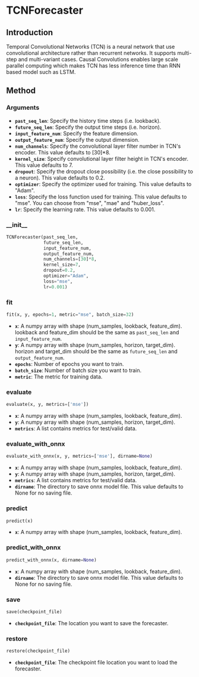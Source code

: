 # TCNForecaster

## Introduction

Temporal Convolutional Networks (TCN) is a neural network that use convolutional architecture rather than recurrent networks. It supports multi-step and multi-variant cases. Causal Convolutions enables large scale parallel computing which makes TCN has less inference time than RNN based model such as LSTM.

## Method

### Arguments

- **`past_seq_len`**: Specify the history time steps (i.e. lookback).
- **`future_seq_len`**: Specify the output time steps (i.e. horizon).
- **`input_feature_num`**: Specify the feature dimension.
- **`output_feature_num`**: Specify the output dimension.
- **`num_channels`**: Specify the convolutional layer filter number in TCN's encoder. This value defaults to \[30\]*8.
- **`kernel_size`**: Specify convolutional layer filter height in TCN's encoder. This value defaults to 7.
- **`dropout`**: Specify the dropout close possibility (i.e. the close possibility to a neuron). This value defaults to 0.2.
- **`optimizer`**: Specify the optimizer used for training. This value defaults to "Adam".
- **`loss`**: Specify the loss function used for training. This value defaults to "mse". You can choose from "mse", "mae" and "huber_loss".
- **`lr`**: Specify the learning rate. This value defaults to 0.001.

### \_\_init\_\_

```python
TCNForecaster(past_seq_len,
              future_seq_len,
              input_feature_num,
              output_feature_num,
              num_channels=[30]*8,
              kernel_size=7,
              dropout=0.2,
              optimizer="Adam",
              loss="mse",
              lr=0.001)
```

### fit

```python
fit(x, y, epochs=1, metric="mse", batch_size=32)
```

- **`x`**: A numpy array with shape (num_samples, lookback, feature_dim). lookback and feature_dim should be the same as `past_seq_len` and `input_feature_num`.
- **`y`**: A numpy array with shape (num_samples, horizon, target_dim). horizon and target_dim should be the same as `future_seq_len` and `output_feature_num`.
- **`epochs`**: Number of epochs you want to train.
- **`batch_size`**: Number of batch size you want to train.
- **`metric`**: The metric for training data.

### evaluate

```python
evaluate(x, y, metrics=['mse'])
```

- **`x`**: A numpy array with shape (num_samples, lookback, feature_dim).
- **`y`**: A numpy array with shape (num_samples, horizon, target_dim).
- **`metrics`**: A list contains metrics for test/valid data.

### evaluate_with_onnx

```python
evaluate_with_onnx(x, y, metrics=['mse'], dirname=None)
```

- **`x`**: A numpy array with shape (num_samples, lookback, feature_dim).
- **`y`**: A numpy array with shape (num_samples, horizon, target_dim).
- **`metrics`**: A list contains metrics for test/valid data.
- **`dirname`**: The directory to save onnx model file. This value defaults to None for no saving file.

### predict

```python
predict(x)
```

- **`x`**: A numpy array with shape (num_samples, lookback, feature_dim).

### predict_with_onnx

```python
predict_with_onnx(x, dirname=None)
```

- **`x`**: A numpy array with shape (num_samples, lookback, feature_dim).
- **`dirname`**: The directory to save onnx model file. This value defaults to None for no saving file.

### save

```python
save(checkpoint_file)
```

- **`checkpoint_file`**: The location you want to save the forecaster.

### restore

```python
restore(checkpoint_file)
```

- **`checkpoint_file`**: The checkpoint file location you want to load the forecaster.
